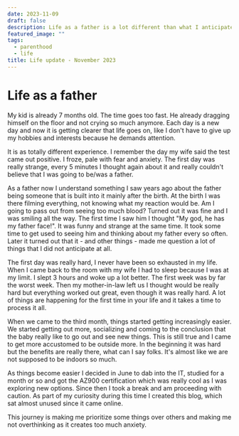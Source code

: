 ```yaml
---
date: 2023-11-09
draft: false
description: Life as a father is a lot different than what I anticipated. It is hard to recommend as no one will have the same experience as you, but my experience until this moment has been really worth it. Hard but fulfilling in a way that nothing else can compare.
featured_image: ""
tags:
  - parenthood
  - life
title: Life update - November 2023
---
```

# Life as a father

My kid is already 7 months old. The time goes too fast. He already dragging himself on the floor and not crying so much anymore. Each day is a new day and now it is getting clearer that life goes on, like I don't have to give up my hobbies and interests because he demands attention. 

It is as totally different experience. I remember the day my wife said the test came out positive. I froze, pale with fear and anxiety. The first day was really strange, every 5 minutes I thought again about it and really couldn't believe that I was going to be/was a father. 

As a father now I understand something I saw years ago about the father being someone that is built into it mainly after the birth. At the birth I was there filming everything, not knowing what my reaction would be. Am I going to pass out from seeing too much blood? Turned out it was fine and I was smiling all the way. The first time I saw him I thought "My god, he has my father face!". It was funny and strange at the same time. It took some time to get used to seeing him and thinking about my father every so often. Later it turned out that it - and other things - made me question a lot of things that I did not anticipate at all.

The first day was really hard, I never have been so exhausted in my life. When I came back to the room with my wife I had to sleep because I was at my limit. I slept 3 hours and woke up a lot better. The first week was by far the worst week. Then my mother-in-law left us I thought would be really hard but everything worked out great, even though it was really hard. A lot of things are happening for the first time in your life and it takes a time to process it all.

When we came to the third month, things started getting increasingly easier. We started getting out more, socializing and coming to the conclusion that the baby really like to go out and see new things. This is still true and I came to get more accustomed to be outside more. In the beginning it was hard but the benefits are really there, what can I say folks. It's almost like we are not supposed to be indoors so much.

As things become easier I decided in June to dab into the IT, studied for a month or so and got the AZ900 certification which was really cool as I was exploring new options. Since then I took a break and am proceeding with caution. As part of my curiosity during this time I created this blog, which sat almost unused since it came online.

This journey is making me prioritize some things over others and making me not overthinking as it creates too much anxiety. 
